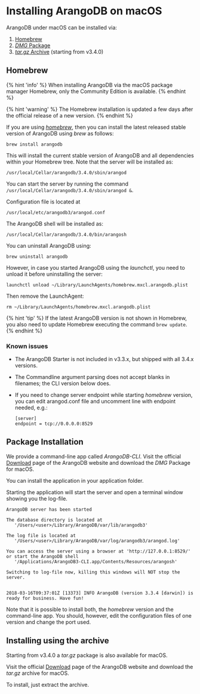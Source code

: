Installing ArangoDB on macOS
============================

ArangoDB under macOS can be installed via:

1. [Homebrew](#homebrew)
2. [_DMG_ Package](#package-installation)
3. [_tar.gz_ Archive](#installing-using-the-archive) (starting from v3.4.0)

Homebrew
--------

{% hint 'info' %}
When installing ArangoDB via the macOS package manager Homebrew,
only the Community Edition is available.
{% endhint %}

{% hint 'warning' %}
The Homebrew installation is updated a few days after the
official release of a new version.
{% endhint %}

If you are using [_homebrew_](http://brew.sh/),
then you can install the latest released stable version of ArangoDB using *brew* as follows:

```
brew install arangodb
```

This will install the current stable version of ArangoDB and all
dependencies within your Homebrew tree. Note that the server will be
installed as:

```
/usr/local/Cellar/arangodb/3.4.0/sbin/arangod
```

You can start the server by running the command `/usr/local/Cellar/arangodb/3.4.0/sbin/arangod &`.

Configuration file is located at

    /usr/local/etc/arangodb3/arangod.conf

The ArangoDB shell will be installed as:

```
/usr/local/Cellar/arangodb/3.4.0/bin/arangosh
```

You can uninstall ArangoDB using:

```
brew uninstall arangodb
```

However, in case you started ArangoDB using the _launchctl_, you
need to unload it before uninstalling the server:

```
launchctl unload ~/Library/LaunchAgents/homebrew.mxcl.arangodb.plist
```

Then remove the LaunchAgent:

```
rm ~/Library/LaunchAgents/homebrew.mxcl.arangodb.plist
```

{% hint 'tip' %}
If the latest ArangoDB version is not shown in Homebrew, you
also need to update Homebrew executing the command `brew update`.
{% endhint %}

### Known issues

- The ArangoDB Starter is not included in v3.3.x, but shipped with all 3.4.x versions.
- The Commandline argument parsing does not accept blanks in filenames; the CLI version below does.
- If you need to change server endpoint while starting _homebrew_ version, you can edit arangod.conf 
  file and uncomment line with endpoint needed, e.g.:
      
      [server]
      endpoint = tcp://0.0.0.0:8529

Package Installation
--------------------

We provide a command-line app called *ArangoDB-CLI*.
Visit the official [Download](https://www.arangodb.com/download) page of the
ArangoDB website and download the *DMG* Package for macOS.

You can install the application in your application folder.

Starting the application will start the server and open a terminal window
showing you the log-file.

    ArangoDB server has been started

    The database directory is located at
       '/Users/<user>/Library/ArangoDB/var/lib/arangodb3'

    The log file is located at
       '/Users/<user>/Library/ArangoDB/var/log/arangodb3/arangod.log'

    You can access the server using a browser at 'http://127.0.0.1:8529/'
    or start the ArangoDB shell
       '/Applications/ArangoDB3-CLI.app/Contents/Resources/arangosh'

    Switching to log-file now, killing this windows will NOT stop the server.


    2018-03-16T09:37:01Z [13373] INFO ArangoDB (version 3.3.4 [darwin]) is ready for business. Have fun!

Note that it is possible to install both, the _homebrew_ version and the command-line
app. You should, however, edit the configuration files of one version and change
the port used.

Installing using the archive
----------------------------

Starting from v3.4.0 a _tar.gz_ package is also available for macOS.

Visit the official [Download](https://www.arangodb.com/download) page of the ArangoDB
website and download the _tar.gz_ archive for macOS.

To install, just extract the archive.
